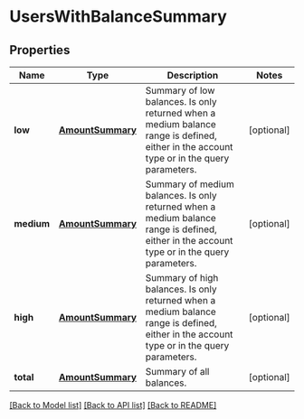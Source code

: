 # UsersWithBalanceSummary

## Properties
Name | Type | Description | Notes
------------ | ------------- | ------------- | -------------
**low** | [**AmountSummary**](AmountSummary.md) | Summary of low balances. Is only returned when a medium balance range is defined, either in the account type or in the query parameters.   | [optional] 
**medium** | [**AmountSummary**](AmountSummary.md) | Summary of medium balances. Is only returned when a medium balance range is defined, either in the account type or in the query parameters.   | [optional] 
**high** | [**AmountSummary**](AmountSummary.md) | Summary of high balances. Is only returned when a medium balance range is defined, either in the account type or in the query parameters.   | [optional] 
**total** | [**AmountSummary**](AmountSummary.md) | Summary of all balances.   | [optional] 

[[Back to Model list]](../README.md#documentation-for-models) [[Back to API list]](../README.md#documentation-for-api-endpoints) [[Back to README]](../README.md)


